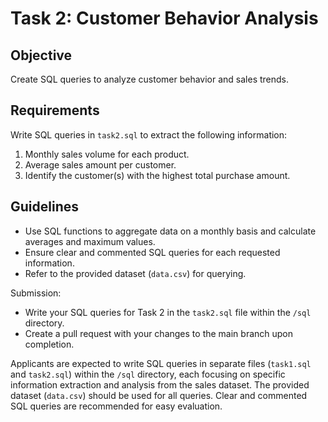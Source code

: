 # Task 2: Customer Behavior Analysis

## Objective
Create SQL queries to analyze customer behavior and sales trends.

## Requirements
Write SQL queries in `task2.sql` to extract the following information:
1. Monthly sales volume for each product.
2. Average sales amount per customer.
3. Identify the customer(s) with the highest total purchase amount.

## Guidelines
- Use SQL functions to aggregate data on a monthly basis and calculate averages and maximum values.
- Ensure clear and commented SQL queries for each requested information.
- Refer to the provided dataset (`data.csv`) for querying.

Submission:
- Write your SQL queries for Task 2 in the `task2.sql` file within the `/sql` directory.
- Create a pull request with your changes to the main branch upon completion.

Applicants are expected to write SQL queries in separate files (`task1.sql` and `task2.sql`) within the `/sql` directory, each focusing on specific information extraction and analysis from the sales dataset. The provided dataset (`data.csv`) should be used for all queries. Clear and commented SQL queries are recommended for easy evaluation.
